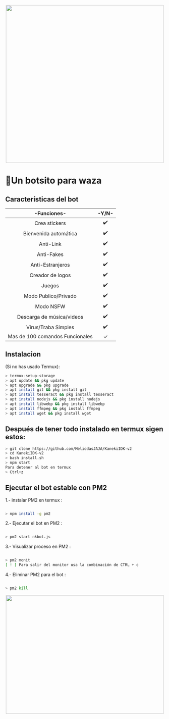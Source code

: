 <P align="center">
<img src="https://files.catbox.moe/vx73hz.gif" width="500" height="500"/> 

# 💋Un botsito para waza

</p>

## Características del bot 
|  -Funciones-  |                                      -Y/N- |
| :---------------------------------------------: | :-----------: |
| Crea stickers|✔️|
| Bienvenida automática|✔️|
| Anti-Link|✔️|
| Anti-Fakes|✔️|
| Anti-Estranjeros|✔️|
| Creador de logos|✔️|
| Juegos|✔️|
| Modo Publico/Privado|✔️|
| Modo NSFW|✔️|
| Descarga de música/videos|✔️|
| Virus/Traba Simples|✔️|
| Mas de 100 comandos Funcionales|✓|

## Instalacion
(Si no has usado Termux):
```bash
> termux-setup-storage
> apt update && pkg update
> apt upgrade && pkg upgrade
> apt install git && pkg install git
> apt install tesseract && pkg install tesseract
> apt install nodejs && pkg install nodejs
> apt install libwebp && pkg install libwebp
> apt install ffmpeg && pkg install ffmpeg
> apt install wget && pkg install wget

```
## Después de tener todo instalado en termux sigen estos:
```bash
> git clone https://github.com/MeliodasJAJA/KanekiIDK-v2
> cd KanekiIDK-v2
> bash install.sh
> npm start
Para detener al bot en termux
> Ctrl+z
```
## Ejecutar el bot estable con PM2

1.- instalar PM2 en termux :
```bash

> npm install -g pm2
```  

2.- Ejecutar el bot en PM2 :
```bash 

> pm2 start nkbot.js
```
3.- Visualizar proceso en PM2 :
```bash 

> pm2 monit
[ ! ] Para salir del monitor usa la combinación de CTRL + c
```

4.- Eliminar PM2 para el bot :
```bash

> pm2 kill
```

<P align="center">
<img src="https://www.icegif.com/wp-content/uploads/icegif-1093.gif" width="500" height="376"/> 
